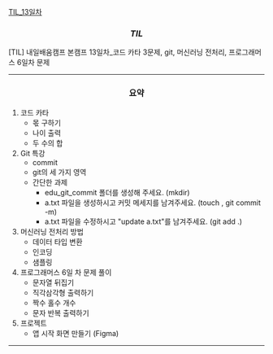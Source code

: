 [TIL_13일차](https://bmk0703.tistory.com/33)

### <center> *TIL* </center>
[TIL] 내일배움캠프 본캠프 13일차_코드 카타 3문제, git, 머신러닝 전처리, 프로그래머스 6일차 문제

---
### <center>**요약**
1. 코드 카타
    - 몫 구하기
    - 나이 출력
    - 두 수의 합
2. Git 특강
    - commit
    - git의 세 가지 영역
    - 간단한 과제
      - edu_git_commit 폴더를 생성해 주세요. (mkdir)
      - a.txt 파일을 생성하시고 커밋 메세지를 남겨주세요. (touch , git commit -m)
      - a.txt 파일을 수정하시고 "update a.txt"를 남겨주세요. (git add .)
3. 머신러닝 전처리 방법
    - 데이터 타입 변환
    - 인코딩
    - 샘플링
4. 프로그래머스 6일 차 문제 풀이
     - 문자열 뒤집기
    - 직각삼각형 출력하기
    - 짝수 홀수 개수
    - 문자 반복 출력하기
5. 프로젝트
    - 앱 시작 화면 만들기 (Figma)
---
